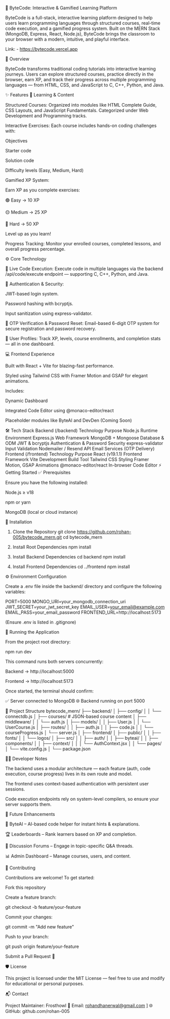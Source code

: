 🚀 ByteCode: Interactive & Gamified Learning Platform

ByteCode is a full-stack, interactive learning platform designed to help users learn programming languages through structured courses, real-time code execution, and a gamified progress system.
Built on the MERN Stack (MongoDB, Express, React, Node.js), ByteCode brings the classroom to your browser with a modern, intuitive, and playful interface.


Link: - https://bytecode.vercel.app

🌟 Overview

ByteCode transforms traditional coding tutorials into interactive learning journeys.
Users can explore structured courses, practice directly in the browser, earn XP, and track their progress across multiple programming languages — from HTML, CSS, and JavaScript to C, C++, Python, and Java.

✨ Features
🧠 Learning & Content

Structured Courses: Organized into modules like HTML Complete Guide, CSS Layouts, and JavaScript Fundamentals.
Categorized under Web Development and Programming tracks.

Interactive Exercises: Each course includes hands-on coding challenges with:

Objectives

Starter code

Solution code

Difficulty levels (Easy, Medium, Hard)

Gamified XP System:

Earn XP as you complete exercises:

🟢 Easy → 10 XP

🟡 Medium → 25 XP

🔴 Hard → 50 XP

Level up as you learn!

Progress Tracking:
Monitor your enrolled courses, completed lessons, and overall progress percentage.

⚙️ Core Technology

🧩 Live Code Execution:
Execute code in multiple languages via the backend /api/code/execute endpoint — supporting C, C++, Python, and Java.

🔐 Authentication & Security:

JWT-based login system.

Password hashing with bcryptjs.

Input sanitization using express-validator.

📧 OTP Verification & Password Reset:
Email-based 6-digit OTP system for secure registration and password recovery.

👤 User Profiles:
Track XP, levels, course enrollments, and completion stats — all in one dashboard.

💻 Frontend Experience

Built with React + Vite for blazing-fast performance.

Styled using Tailwind CSS with Framer Motion and GSAP for elegant animations.

Includes:

Dynamic Dashboard

Integrated Code Editor using @monaco-editor/react

Placeholder modules like ByteAI and DevDen (Coming Soon)

🛠️ Tech Stack
Backend (/backend)
Technology	Purpose
Node.js	Runtime Environment
Express.js	Web Framework
MongoDB + Mongoose	Database & ODM
JWT & bcryptjs	Authentication & Password Security
express-validator	Input Validation
Nodemailer / Resend API	Email Services (OTP Delivery)
Frontend (/frontend)
Technology	Purpose
React (v19.1.1)	Frontend Framework
Vite	Development Build Tool
Tailwind CSS	Styling
Framer Motion, GSAP	Animations
@monaco-editor/react	In-browser Code Editor
⚡ Getting Started
✅ Prerequisites

Ensure you have the following installed:

Node.js
 ≥ v18

npm or yarn

MongoDB
 (local or cloud instance)



🧩 Installation
1. Clone the Repository
git clone https://github.com/rohan-005/bytecode_mern.git
cd bytecode_mern

2. Install Root Dependencies
npm install

3. Install Backend Dependencies
cd backend
npm install

4. Install Frontend Dependencies
cd ../frontend
npm install

⚙️ Environment Configuration

Create a .env file inside the backend/ directory and configure the following variables:

PORT=5000
MONGO_URI=your_mongodb_connection_uri
JWT_SECRET=your_jwt_secret_key
EMAIL_USER=your_email@example.com
EMAIL_PASS=your_email_password
FRONTEND_URL=http://localhost:5173


(Ensure .env is listed in .gitignore)

🚀 Running the Application

From the project root directory:

npm run dev


This command runs both servers concurrently:

Backend → http://localhost:5000

Frontend → http://localhost:5173

Once started, the terminal should confirm:

✅ Server connected to MongoDB
🌐 Backend running on port 5000

📁 Project Structure
bytecode_mern/
├── backend/
│   ├── config/
│   │   └── connectdb.js
│   ├── courses/              # JSON-based course content
│   ├── middleware/
│   │   └── auth.js
│   ├── models/
│   │   ├── User.js
│   │   └── UserCourse.js
│   ├── routes/
│   │   ├── auth.js
│   │   ├── code.js
│   │   └── courseProgress.js
│   └── server.js
│
├── frontend/
│   ├── public/
│   │   ├── fonts/
│   │   └── logos/
│   ├── src/
│   │   ├── auth/
│   │   ├── byteai/
│   │   ├── components/
│   │   ├── context/
│   │   │   └── AuthContext.jsx
│   │   └── pages/
│   └── vite.config.js
│
└── package.json

🧑‍💻 Developer Notes

The backend uses a modular architecture — each feature (auth, code execution, course progress) lives in its own route and model.

The frontend uses context-based authentication with persistent user sessions.

Code execution endpoints rely on system-level compilers, so ensure your server supports them.

🧩 Future Enhancements

🧠 ByteAI – AI-based code helper for instant hints & explanations.

🏆 Leaderboards – Rank learners based on XP and completion.

💬 Discussion Forums – Engage in topic-specific Q&A threads.

📊 Admin Dashboard – Manage courses, users, and content.

🤝 Contributing

Contributions are welcome!
To get started:

Fork this repository

Create a feature branch:

git checkout -b feature/your-feature


Commit your changes:

git commit -m "Add new feature"


Push to your branch:

git push origin feature/your-feature


Submit a Pull Request 🎉

🛡️ License

This project is licensed under the MIT License — feel free to use and modify for educational or personal purposes.

📬 Contact

Project Maintainer: Frosthowl
📧 Email: rohandhanerwal@gmail.com
]
🌐 GitHub: github.com/rohan-005